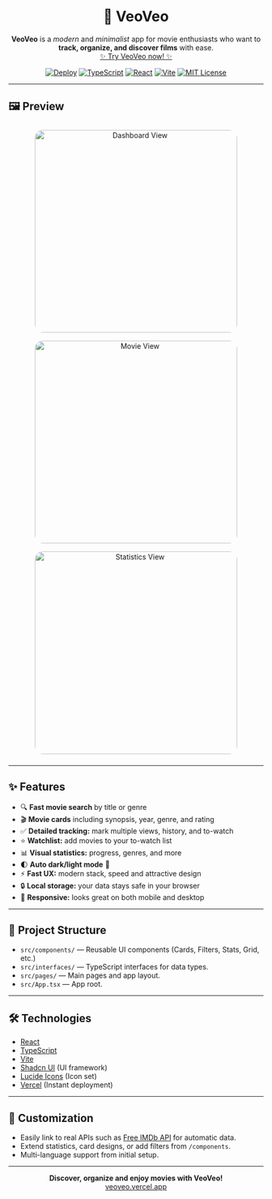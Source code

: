 <h1 align="center">
  🍿 VeoVeo
</h1>

<p align="center">
  <b>VeoVeo</b> is a <em>modern</em> and <em>minimalist</em> app for movie enthusiasts who want to <b>track, organize, and discover films</b> with ease.<br>
  <a href="https://veoveo.vercel.app/" target="_blank">✨ Try VeoVeo now! ✨</a>
</p>

<div align="center">

[![Deploy](https://img.shields.io/badge/deploy-Vercel-000?style=flat-square&logo=vercel)](https://veoveo.vercel.app/)
[![TypeScript](https://img.shields.io/badge/types-TypeScript-blue?logo=typescript&style=flat-square)](https://www.typescriptlang.org/)
[![React](https://img.shields.io/badge/ui-React-61DAFB?logo=react&style=flat-square)](https://react.dev/)
[![Vite](https://img.shields.io/badge/bundler-Vite-purple?logo=vite&style=flat-square)](https://vitejs.dev/)
[![MIT License](https://img.shields.io/badge/license-MIT-green?style=flat-square)](LICENSE)

</div>

---

## 🖼️ Preview

<p align="center">
  <img src="https://github.com/user-attachments/assets/2db8e16b-405c-493f-9c9d-70e35d7494cf" alt="Dashboard View" width="400" style="border-radius: 16px; margin: 8px;">
  <img src="https://github.com/user-attachments/assets/a2b572d2-e307-4507-9e13-404fa7549dcf" alt="Movie View" width="400" style="border-radius: 16px; margin: 8px;">
  <img src="https://github.com/user-attachments/assets/34b3ee87-c1ca-4c12-bc96-16f769230da7" alt="Statistics View" width="400" style="border-radius: 16px; margin: 8px;">
</p>

---

## ✨ Features

- 🔍 <b>Fast movie search</b> by title or genre
- 🎬 <b>Movie cards</b> including synopsis, year, genre, and rating
- ✅ <b>Detailed tracking:</b> mark multiple views, history, and to-watch
- ⭐ <b>Watchlist:</b> add movies to your to-watch list
- 📊 <b>Visual statistics:</b> progress, genres, and more
- 🌓 <b>Auto dark/light mode</b> 🌙
- ⚡ <b>Fast UX:</b> modern stack, speed and attractive design
- 🔒 <b>Local storage:</b> your data stays safe in your browser
- 📱 <b>Responsive:</b> looks great on both mobile and desktop

---

## 🧩 Project Structure
- `src/components/` — Reusable UI components (Cards, Filters, Stats, Grid, etc.)
- `src/interfaces/` — TypeScript interfaces for data types.
- `src/pages/` — Main pages and app layout.
- `src/App.tsx` — App root.

---

## 🛠️ Technologies

- [React](https://react.dev/)
- [TypeScript](https://www.typescriptlang.org/)
- [Vite](https://vitejs.dev/)
- [Shadcn UI](https://ui.shadcn.com/) (UI framework)
- [Lucide Icons](https://lucide.dev/) (Icon set)
- [Vercel](https://vercel.com/) (Instant deployment)

---

## 🌌 Customization

- Easily link to real APIs such as [Free IMDb API](https://imdbapi.dev/) for automatic data.
- Extend statistics, card designs, or add filters from `/components`.
- Multi-language support from initial setup.

---

<p align="center">
<b>Discover, organize and enjoy movies with VeoVeo!</b><br>
<a href="https://veoveo.vercel.app/">veoveo.vercel.app</a>
</p>
